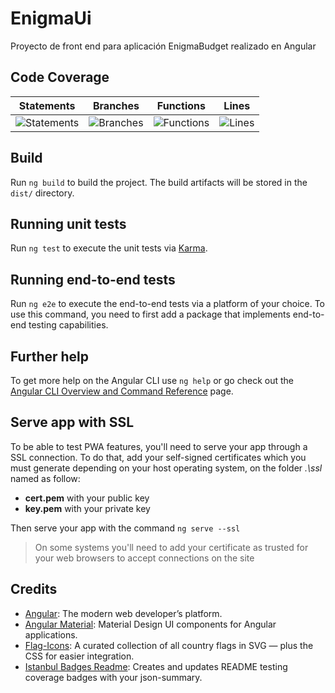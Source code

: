 # EnigmaUi

Proyecto de front end para aplicación EnigmaBudget realizado en Angular

## Code Coverage
| Statements                  | Branches                | Functions                 | Lines             |
| --------------------------- | ----------------------- | ------------------------- | ----------------- |
| ![Statements](https://img.shields.io/badge/statements-53.55%25-red.svg?style=flat) | ![Branches](https://img.shields.io/badge/branches-22.22%25-red.svg?style=flat) | ![Functions](https://img.shields.io/badge/functions-46.15%25-red.svg?style=flat) | ![Lines](https://img.shields.io/badge/lines-54.08%25-red.svg?style=flat) |
## Build

Run `ng build` to build the project. The build artifacts will be stored in the `dist/` directory.

## Running unit tests

Run `ng test` to execute the unit tests via [Karma](https://karma-runner.github.io).

## Running end-to-end tests

Run `ng e2e` to execute the end-to-end tests via a platform of your choice. To use this command, you need to first add a package that implements end-to-end testing capabilities.

## Further help

To get more help on the Angular CLI use `ng help` or go check out the [Angular CLI Overview and Command Reference](https://angular.io/cli) page.

    
## Serve app with SSL
To be able to test PWA features, you'll need to serve your app through a SSL connection. To do that, add your self-signed certificates which you must generate depending on your host operating system, on the folder *.\ssl*  named as follow:
  - **cert.pem** with your public key 
  - **key.pem** with your private key
  
  Then serve your app with the command `ng serve --ssl` 

  > On some systems you'll need to add your certificate as trusted for your web browsers to accept connections on the site

## Credits
- [Angular](https://github.com/angular/angular): 
    The modern web developer’s platform.
- [Angular Material](https://github.com/angular/components): 
    Material Design UI components for Angular applications.
- [Flag-Icons](https://github.com/lipis/flag-icons): 
    A curated collection of all country flags in SVG — plus the CSS for easier integration.
- [Istanbul Badges Readme](https://github.com/the-bugging/istanbul-badges-readme):
    Creates and updates README testing coverage badges with your json-summary.
